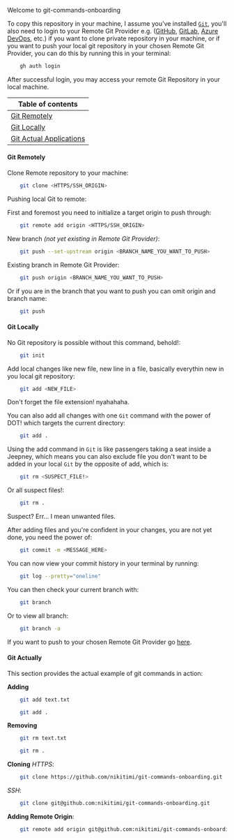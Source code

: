 Welcome to git-commands-onboarding

To copy this repository in your machine, I assume you've installed [`Git`](https://git-scm.com/downloads), you'll also need to login to your Remote Git Provider e.g. ([GitHub](https://github.com), [GitLab](https://gitlab.com/), [Azure DevOps](https://dev.azure.com/), etc.) if you want to clone private repository in your machine, or if you want to push your local git repository in your chosen Remote Git Provider, you can do this by running this in your terminal:

```bash
    gh auth login
```

After successful login, you may access your remote Git Repository in your local machine.

| Table of contents                        |
| ---------------------------------------- |
| [Git Remotely](#git-remotely)            |
| [Git Locally](#git-locally)              |
| [Git Actual Applications](#git-actually) |

#### Git Remotely

Clone Remote repository to your machine:

```bash
    git clone <HTTPS/SSH_ORIGIN>
```

Pushing local Git to remote:

First and foremost you need to initialize a target origin to push through:

```bash
    git remote add origin <HTTPS/SSH_ORIGIN>
```

New branch _(not yet existing in Remote Git Provider)_:

```bash
    git push --set-upstream origin <BRANCH_NAME_YOU_WANT_TO_PUSH>
```

Existing branch in Remote Git Provider:

```bash
    git push origin <BRANCH_NAME_YOU_WANT_TO_PUSH>
```

Or if you are in the branch that you want to push you can omit origin and branch name:

```bash
    git push
```

#### Git Locally

No Git repository is possible without this command, behold!:

```bash
    git init
```

Add local changes like new file, new line in a file, basically everythin new in you local git repository:

```bash
    git add <NEW_FILE>
```

Don't forget the file extension! nyahahaha.

You can also add all changes with one `Git` command with the power of DOT! which targets the current directory:

```bash
    git add .
```

Using the add command in `Git` is like passengers taking a seat inside a Jeepney, which means you can also exclude file you don't want to be added in your local `Git` by the opposite of add, which is:

```bash
    git rm <SUSPECT_FILE!>
```

Or all suspect files!:

```bash
    git rm .
```

Suspect? Err... I mean unwanted files.

After adding files and you're confident in your changes, you are not yet done, you need the power of:

```bash
    git commit -m <MESSAGE_HERE>
```

You can now view your commit history in your terminal by running:

```bash
    git log --pretty="oneline"
```

You can then check your current branch with:

```bash
    git branch
```

Or to view all branch:

```bash
    git branch -a
```

If you want to push to your chosen Remote Git Provider go [here](#git-remotely).

#### Git Actually

This section provides the actual example of git commands in action:

**Adding**

```bash
    git add text.txt
```

```bash
    git add .
```

**Removing**

```bash
    git rm text.txt
```

```bash
    git rm .
```

**Cloning**
_HTTPS_:

```bash
    git clone https://github.com/nikitimi/git-commands-onboarding.git
```

_SSH_:

```bash
    git clone git@github.com:nikitimi/git-commands-onboarding.git
```

**Adding Remote Origin**:

```bash
    git remote add origin git@github.com:nikitimi/git-commands-onboarding.git
```
